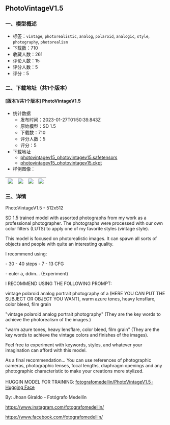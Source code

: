 ## PhotoVintageV1.5
### 一、模型概述

- 标签：`vintage`, `photorealistic`, `analog`, `polaroid`, `analogic`, `style`, `photography`, `photorealism`
- 下载数：710
- 收藏人数：261
- 评论人数：15
- 评分人数：5
- 评分：5

### 二、下载地址（共1个版本）

#### [版本1/共1个版本] PhotoVintageV1.5

- 统计数据
  - 发布时间：2023-01-27T01:50:39.843Z
  - 原始模型：SD 1.5
  - 下载数：710
  - 评分人数：5
  - 评分：5
- 下载地址
  - [photovintagev15_photovintagev15.safetensors](https://civitai.com/api/download/models/6002)
  - [photovintagev15_photovintagev15.ckpt](https://civitai.com/api/download/models/6002?type=Model&format=PickleTensor&size=full&fp=fp16)
- 样例图像：

| <img src="https://image.civitai.com/xG1nkqKTMzGDvpLrqFT7WA/7bb9fe1b-f9f2-42c6-2e37-a5d908cab400/width=450/52257.jpeg" /> | <img src="https://image.civitai.com/xG1nkqKTMzGDvpLrqFT7WA/2c51694d-71c7-46a4-ff76-0801eb2dc600/width=450/51214.jpeg" /> | <img src="https://image.civitai.com/xG1nkqKTMzGDvpLrqFT7WA/c6102a10-0112-44ca-e5cd-2c620d39ca00/width=450/51216.jpeg" /> | <img src="https://image.civitai.com/xG1nkqKTMzGDvpLrqFT7WA/1f9a5e5b-e294-471e-614e-67f0cdc8c800/width=450/51215.jpeg" /> |
| ---- | ---- | ---- | ---- |


### 三、详情
<p>PhotoVintageV1.5 - 512x512</p><p>SD 1.5 trained model with assorted photographs from my work as a professional photographer. The photographs were processed with our own color filters (LUTS) to apply one of my favorite styles (vintage style).</p><p>This model is focused on photorealistic images. It can spawn all sorts of objects and people with quite an interesting quality.</p><p>I recommend using:</p><p>- 30 - 40 steps - 7 - 13 CFG</p><p>- euler a, ddim... (Experiment)</p><p>I RECOMMEND USING THE FOLLOWING PROMPT:</p><p>vintage polaroid analog portrait photography of a (HERE YOU CAN PUT THE SUBJECT OR OBJECT YOU WANT), warm azure tones, heavy lensflare, color bleed, film grain</p><p>"vintage polaroid analog portrait photography" (They are the key words to achieve the photorealism of the images.)</p><p>"warm azure tones, heavy lensflare, color bleed, film grain" (They are the key words to achieve the vintage colors and finishes of the images).</p><p>Feel free to experiment with keywords, styles, and whatever your imagination can afford with this model.</p><p>As a final recommendation... You can use references of photographic cameras, photographic lenses, focal lengths, diaphragm openings and any photographic characteristic to make your creations more stylized.<br /><br />HUGGIN MODEL FOR TRAINING: <a target="_blank" rel="ugc" href="https://huggingface.co/fotografomedellin/PhotoVintageV1.5">fotografomedellin/PhotoVintageV1.5 · Hugging Face</a></p><p>By: Jhoan Giraldo - Fotógrafo Medellín</p><p><a target="_blank" rel="ugc" href="https://www.instagram.com/fotografomedellin/">https://www.instagram.com/fotografomedellin/</a></p><p><a target="_blank" rel="ugc" href="https://www.facebook.com/fotografomedellin/">https://www.facebook.com/fotografomedellin/</a></p><p></p>